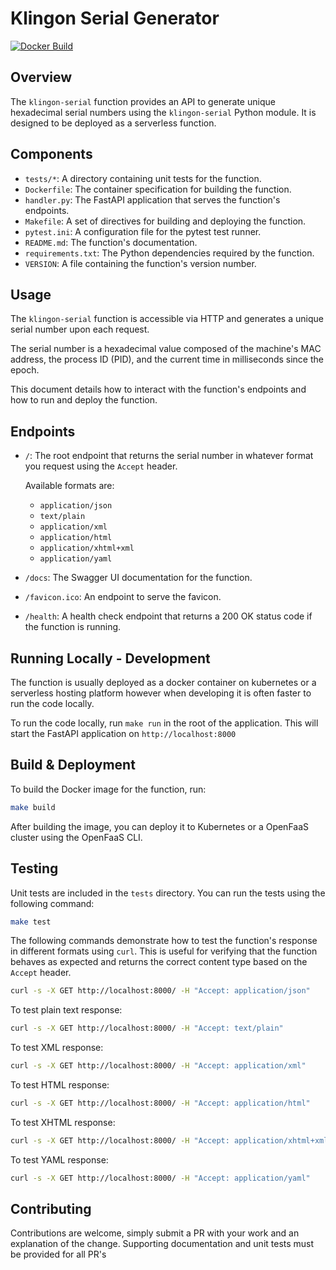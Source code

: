 # Klingon Serial Generator
[![Docker Build](https://github.com/djh00t/module_klingon_serial/actions/workflows/openfaas-docker-build.yaml/badge.svg)](https://github.com/djh00t/module_klingon_serial/actions/workflows/openfaas-docker-build.yaml)

## Overview

The `klingon-serial` function provides an API to generate unique hexadecimal serial numbers using the `klingon-serial` Python module. It is designed to be deployed as a serverless function.

 ## Components

 - `tests/*`: A directory containing unit tests for the function.
 - `Dockerfile`: The container specification for building the function.
 - `handler.py`: The FastAPI application that serves the function's endpoints.
 - `Makefile`: A set of directives for building and deploying the function.
 - `pytest.ini`: A configuration file for the pytest test runner.
 - `README.md`: The function's documentation.
 - `requirements.txt`: The Python dependencies required by the function.
 - `VERSION`: A file containing the function's version number.

 ## Usage

The `klingon-serial` function is accessible via HTTP and generates a unique
serial number upon each request. 

The serial number is a hexadecimal value composed of the machine's MAC address,
the process ID (PID), and the current time in milliseconds since the epoch.

This document details how to interact with the function's endpoints and how to run and deploy the function.

 ## Endpoints

 - `/`: The root endpoint that returns the serial number in whatever format you
   request using the `Accept` header.
   
   Available formats are:
    - `application/json`
    - `text/plain`
    - `application/xml`
    - `application/html`
    - `application/xhtml+xml`
    - `application/yaml`
 - `/docs`: The Swagger UI documentation for the function.
 - `/favicon.ico`: An endpoint to serve the favicon.
 - `/health`: A health check endpoint that returns a 200 OK status code if the
  function is running.


## Running Locally - Development

The function is usually deployed as a docker container on kubernetes or a
serverless hosting platform however when developing it is often faster to run the code
locally.

To run the code locally, run `make run` in the root of the application. This will start the FastAPI application on `http://localhost:8000`

## Build & Deployment
To build the Docker image for the function, run:

 ```bash
 make build
 ```

 After building the image, you can deploy it to Kubernetes or a OpenFaaS cluster using the OpenFaaS CLI.


## Testing
Unit tests are included in the `tests` directory. You can run the tests using the following command:

```bash
make test
```

The following commands demonstrate how to test the function's response in different formats using `curl`. This is useful for verifying that the function behaves as expected and returns the correct content type based on the `Accept` header.

 ```bash
 curl -s -X GET http://localhost:8000/ -H "Accept: application/json"
 ```
 To test plain text response:
 ```bash
 curl -s -X GET http://localhost:8000/ -H "Accept: text/plain"
 ```
 To test XML response:
 ```bash
 curl -s -X GET http://localhost:8000/ -H "Accept: application/xml"
  ```
  To test HTML response:
  ```bash
  curl -s -X GET http://localhost:8000/ -H "Accept: application/html"
  ```
  To test XHTML response:
  ```bash
  curl -s -X GET http://localhost:8000/ -H "Accept: application/xhtml+xml"
  ```
  To test YAML response:
  ```bash
  curl -s -X GET http://localhost:8000/ -H "Accept: application/yaml"
  ```

 ## Contributing

Contributions are welcome, simply submit a PR with your work and an explanation
of the change. Supporting documentation and unit tests must be provided for all PR's
